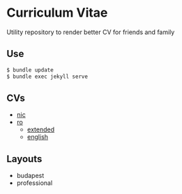 # Curriculum Vitae

Utility repository to render better CV for friends and family

## Use

```bash
$ bundle update
$ bundle exec jekyll serve
```

## CVs

- [nic](http://zweer.github.io/cv/nic.html)
- [ro](http://zweer.github.io/cv/ro.html)
  - [extended](http://zweer.github.io/cv/ro-ext.html)
  - [english](http://zweer.github.io/cv/ro-eng.html)

## Layouts

- budapest
- professional
